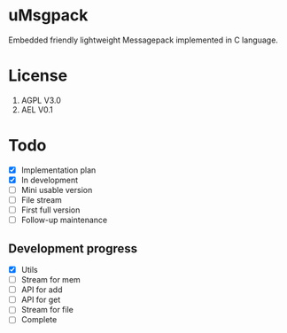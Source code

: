 # uMsgpack
Embedded friendly lightweight Messagepack implemented in C language.

# License
1. AGPL V3.0
2. AEL V0.1

# Todo
- [x] Implementation plan
- [x] In development
- [ ] Mini usable version
- [ ] File stream
- [ ] First full version
- [ ] Follow-up maintenance

## Development progress
- [x] Utils
- [ ] Stream for mem
- [ ] API for add
- [ ] API for get
- [ ] Stream for file
- [ ] Complete
